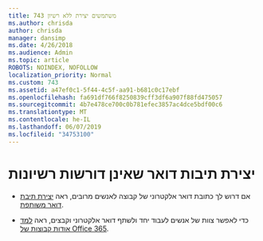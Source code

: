 ```yaml
---
title: 743 משתמשים יצירת ללא רשיון
ms.author: chrisda
author: chrisda
manager: dansimp
ms.date: 4/26/2018
ms.audience: Admin
ms.topic: article
ROBOTS: NOINDEX, NOFOLLOW
localization_priority: Normal
ms.custom: 743
ms.assetid: a47ef0c1-5f44-4c5f-aa91-b681c0c17ebf
ms.openlocfilehash: fa691df766f8250839cff3df6a907f88fd475057
ms.sourcegitcommit: 4b7e478ce700c0b781efec3857ac4dce5bdf00c6
ms.translationtype: MT
ms.contentlocale: he-IL
ms.lasthandoff: 06/07/2019
ms.locfileid: "34753100"
---
```

# <a name="create-mailboxes-that-dont-require-licenses"></a>יצירת תיבות דואר שאינן דורשות רשיונות

- אם דרוש לך כתובת דואר אלקטרוני של קבוצה לאנשים מרובים, ראה [יצירת תיבת דואר משותפת](https://support.office.com/article/871a246d-3acd-4bba-948e-5de8be0544c9).

- כדי לאפשר צוות של אנשים לעבוד יחד ולשתף דואר אלקטרוני וקבצים, ראה [למד אודות קבוצות של Office 365](https://support.office.com/article/b565caa1-5c40-40ef-9915-60fdb2d97fa2).
